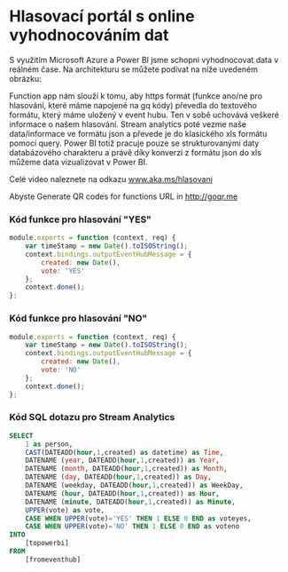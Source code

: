 # Hlasovací portál s online vyhodnocováním dat

S využitím Microsoft Azure a Power BI jsme schopni vyhodnocovat data v reálném čase. Na architekturu se můžete podívat na níže uvedeném obrázku:

Function app nám slouží k tomu, aby https formát (funkce ano/ne pro hlasování, které máme napojené na gq kódy) převedla do textového formátu, který máme uložený v event hubu. Ten v sobě uchovává veškeré informace o našem hlasování. Stream analytics poté vezme naše data/informace ve formátu json a převede je do klasického xls formátu pomocí query. Power BI totiž pracuje pouze se strukturovanými daty databázového charakteru a právě díky konverzi z formátu json do xls můžeme data vizualizovat v Power BI. 

Celé video naleznete na odkazu www.aka.ms/hlasovani 

Abyste Generate QR codes for functions URL in http://goqr.me 

### Kód funkce pro hlasování "YES"

```javascript
module.exports = function (context, req) {
    var timeStamp = new Date().toISOString();
    context.bindings.outputEventHubMessage = {
        created: new Date(),
        vote: 'YES'
    };
    context.done();
};
```

### Kód funkce pro hlasování "NO"

```javascript
module.exports = function (context, req) {
    var timeStamp = new Date().toISOString();
    context.bindings.outputEventHubMessage = {
        created: new Date(),
        vote: 'NO'
    };
    context.done();
};
```

### Kód SQL dotazu pro Stream Analytics

```sql
SELECT
    1 as person,
    CAST(DATEADD(hour,1,created) as datetime) as Time,
    DATENAME (year, DATEADD(hour,1,created)) as Year,
    DATENAME (month, DATEADD(hour,1,created)) as Month,
    DATENAME (day, DATEADD(hour,1,created)) as Day,
    DATENAME (weekday, DATEADD(hour,1,created)) as WeekDay,
    DATENAME (hour, DATEADD(hour,1,created)) as Hour,
    DATENAME (minute, DATEADD(hour,1,created)) as Minute,
    UPPER(vote) as vote,
    CASE WHEN UPPER(vote)='YES' THEN 1 ELSE 0 END as voteyes,
    CASE WHEN UPPER(vote)='NO' THEN 1 ELSE 0 END as voteno
INTO
    [topowerbi]
FROM
    [fromeventhub]
```
